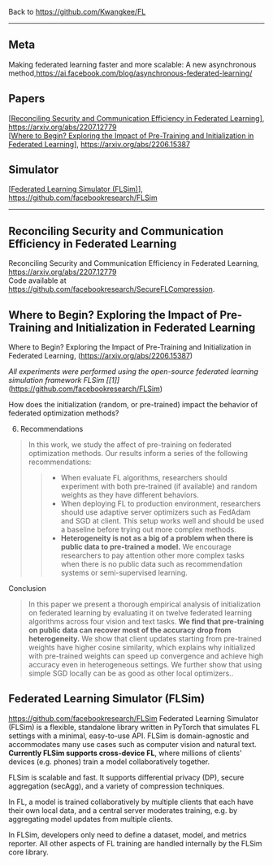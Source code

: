 Back to https://github.com/Kwangkee/FL
***

## Meta
Making federated learning faster and more scalable: A new asynchronous method,https://ai.facebook.com/blog/asynchronous-federated-learning/

## Papers 
[[Reconciling Security and Communication Efficiency in Federated Learning](https://github.com/Kwangkee/FL/blob/main/FL@Meta.md#reconciling-security-and-communication-efficiency-in-federated-learning)], https://arxiv.org/abs/2207.12779  
[[Where to Begin? Exploring the Impact of Pre-Training and Initialization in Federated Learning](https://github.com/Kwangkee/FL/blob/main/FL@Meta.md#where-to-begin-exploring-the-impact-of-pre-training-and-initialization-in-federated-learning)], https://arxiv.org/abs/2206.15387

## Simulator
[[Federated Learning Simulator (FLSim)](https://github.com/Kwangkee/FL/blob/main/FL@Meta.md#federated-learning-simulator-flsim)], https://github.com/facebookresearch/FLSim

***
## Reconciling Security and Communication Efficiency in Federated Learning
Reconciling Security and Communication Efficiency in Federated Learning, https://arxiv.org/abs/2207.12779  
Code available at https://github.com/facebookresearch/SecureFLCompression.  

## Where to Begin? Exploring the Impact of Pre-Training and Initialization in Federated Learning
Where to Begin? Exploring the Impact of Pre-Training and Initialization in Federated Learning, (https://arxiv.org/abs/2206.15387)

*All experiments were performed using the open-source federated learning simulation framework FLSim [[1]]*(https://github.com/facebookresearch/FLSim)

How does the initialization (random, or pre-trained) impact the behavior of federated optimization methods?

6. Recommendations  
>In this work, we study the affect of pre-training on federated optimization methods. Our results inform a series of the following recommendations:
>>- When evaluate FL algorithms, researchers should experiment with both pre-trained (if available) and random weights as they have different behaviors.
>>- When deploying FL to production environment, researchers should use adaptive server optimizers such as FedAdam and SGD at client. This setup works well and should be used a baseline before trying out more complex methods.
>>- **Heterogeneity is not as a big of a problem when there is public data to pre-trained a model.** We encourage researchers to pay attention other more complex tasks when there is no public data such as recommendation systems or semi-supervised learning.

Conclusion  
>In this paper we present a thorough empirical analysis of initialization on federated learning by evaluating it on twelve federated learning algorithms across four vision and text tasks. **We find that pre-training on public data can recover most of the accuracy drop from heterogeneity.** We show that client updates starting from pre-trained weights have higher cosine similarity, which explains why initialized with pre-trained weights can speed up convergence and achieve high accuracy even in heterogeneous settings. We further show that using simple SGD locally can be as good as other local optimizers.. 

## Federated Learning Simulator (FLSim)
https://github.com/facebookresearch/FLSim
Federated Learning Simulator (FLSim) is a flexible, standalone library written in PyTorch that simulates FL settings with a minimal, easy-to-use API. 
FLSim is domain-agnostic and accommodates many use cases such as computer vision and natural text. 
**Currently FLSim supports cross-device FL**, where millions of clients' devices (e.g. phones) train a model collaboratively together.

FLSim is scalable and fast. It supports differential privacy (DP), secure aggregation (secAgg), and a variety of compression techniques.

In FL, a model is trained collaboratively by multiple clients that each have their own local data, and a central server moderates training, e.g. by aggregating model updates from multiple clients.

In FLSim, developers only need to define a dataset, model, and metrics reporter. All other aspects of FL training are handled internally by the FLSim core library. 

